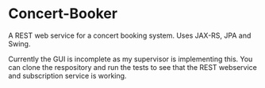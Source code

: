 # Concert-Booker
A REST web service for a concert booking system. Uses JAX-RS, JPA and Swing. 

Currently the GUI is incomplete as my supervisor is implementing this. You can clone the respository and run the tests to see that the REST webservice and subscription service is working.
